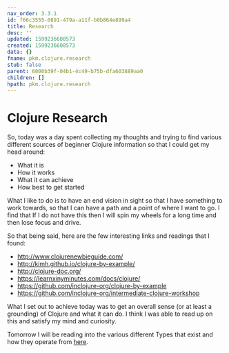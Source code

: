 ```yaml
---
nav_order: 3.3.1
id: f66c3555-0891-479a-a11f-b0b864e899a4
title: Research
desc: ''
updated: 1599236608573
created: 1599236608573
data: {}
fname: pkm.clojure.research
stub: false
parent: 6000b39f-04b1-4c49-b75b-dfa603889aa0
children: []
hpath: pkm.clojure.research
---
```

# Clojure Research

So, today was a day spent collecting my thoughts and trying to find various different sources of beginner Clojure information so that I could get my head around:

- What it is
- How it works
- What it can achieve
- How best to get started

What I like to do is to have an end vision in sight so that I have something to work towards, so that I can have a path and a point of where I want to go. I find that If I do not have this then I will spin my wheels for a long time and then lose focus and drive. 

So that being said, here are the few interesting links and readings that I found:

- <http://www.clojurenewbieguide.com/>
- <http://kimh.github.io/clojure-by-example/>
- <http://clojure-doc.org/>
- <https://learnxinyminutes.com/docs/clojure/>
- <https://github.com/inclojure-org/clojure-by-example>
- <https://github.com/inclojure-org/intermediate-clojure-workshop>

What I set out to achieve today was to get an overall sense (or at least a grounding) of Clojure and what it can do. I think I was able to read up on this and satisfy my mind and curiosity. 

Tomorrow I will be reading into the various different Types that exist and how they operate from [here](https://aphyr.com/posts/302-clojure-from-the-ground-up-basic-types).
